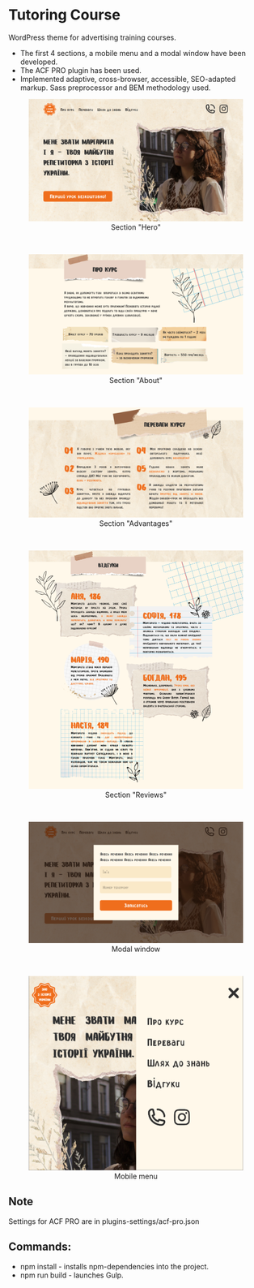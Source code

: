 # Tutoring Course

WordPress theme for advertising training courses.

- The first 4 sections, a mobile menu and a modal window have been developed.
- The ACF PRO plugin has been used.
- Implemented adaptive, cross-browser, accessible, SEO-adapted markup. Sass preprocessor and BEM methodology used.

<figure>
  <img src="screenshots/hero.png" alt="Section Hero. Screenshot">
  <figcaption style="text-align: center">Section "Hero"</figcaption>
</figure>

&nbsp;

<figure>
  <img src="screenshots/about.png" alt="Section About. Screenshot">
  <figcaption style="text-align: center">Section "About"</figcaption>
</figure>

&nbsp;

<figure>
  <img src="screenshots/advantages.png" alt="Section Advantages. Screenshot">
  <figcaption style="text-align: center">Section "Advantages"</figcaption>
</figure>

&nbsp;

<figure>
  <img src="screenshots/reviews.png" alt="Section Reviews. Screenshot">
  <figcaption style="text-align: center">Section "Reviews"</figcaption>
</figure>

&nbsp;

<figure>
  <img src="screenshots/modal.png" alt="Modal window. Screenshot">
  <figcaption style="text-align: center">Modal window</figcaption>
</figure>

&nbsp;

<figure>
  <img src="screenshots/mobile-menu.png" alt="Mobile menu. Screenshot">
  <figcaption style="text-align: center">Mobile menu</figcaption>
</figure>

## Note

Settings for ACF PRO are in plugins-settings/acf-pro.json

## Commands:

- npm install - installs npm-dependencies into the project.
- npm run build - launches Gulp.
